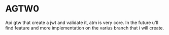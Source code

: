 # AGTW0
Api gtw that create a jwt and validate it, atm is very core.
In the future u'll find feature and more implementation on the varius branch that i will create.
